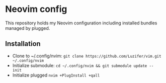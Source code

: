 # Neovim config

This repository holds my Neovim configuration including installed bundles managed by plugged.

## Installation

* Clone to ~/.config/nvim: `git clone https://github.com/Luzifer/vim.git ~/.config/nvim`
* Initialize submodule: `cd ~/.config/nvim && git submodule update --init`
* Initialize plugged `nvim +PlugInstall +qall`
